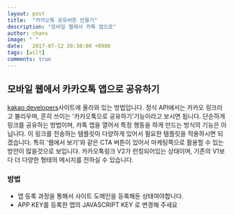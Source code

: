 ```yaml
---
layout: post
title:  "카카오톡 공유버튼 만들기"
description: "모바일 웹에서 카톡 앱으로"
author: chans
image: " "
date:   2017-07-12 20:30:00 +0900
tags: [wilt]
comments: true
---
```


## 모바일 웹에서 카카오톡 앱으로 공유하기
[kakao developers](https://developers.kakao.com/docs/js#카카오링크-피드-템플릿-보내기)사이트에 올라와 있는 방법입니다.
정식 API에서는 카카오 링크라고 불리우며, 흔히 쓰이는 '카카오톡으로 공유하기'기능이라고 보시면 됩니다. 단순하게 링크를 공유하는 방법이며, 카톡 앱을 열어서 특정 행동을 하게 만드는 방식의 기능은 아닙니다. 
이 링크를 전송하는 탬플릿이 다양하게 있어서 필요한 탬플릿을 적용하시면 되겠습니다. 특히 '웹에서 보기'와 같은 CTA 버튼이 있어서 마케팅쪽으로 활용할 수 있는 방안이 많을것으로 보입니다.
카카오톡링크 V2가 런칭되어있는 상태이며, 기존의 V1보다 더 다양한 형태의 메시지를 전하실 수 있습니다.

### 방법
- 앱 등록 과정을 통해서 사이트 도메인을 등록해둔 상태여야합니다.
- APP KEY를 등록한 앱의 JAVASCRIPT KEY 로 변경해 주세요
